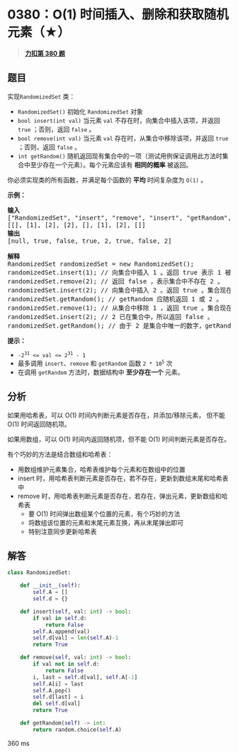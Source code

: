 # 0380：O(1) 时间插入、删除和获取随机元素（★）


> <u>**[力扣第 380 题](https://leetcode.cn/problems/insert-delete-getrandom-o1/)**</u>

## 题目

<p>实现<code>RandomizedSet</code> 类：</p>

<div class="original__bRMd">
<div>
<ul>
<li><code>RandomizedSet()</code> 初始化 <code>RandomizedSet</code> 对象</li>
<li><code>bool insert(int val)</code> 当元素 <code>val</code> 不存在时，向集合中插入该项，并返回 <code>true</code> ；否则，返回 <code>false</code> 。</li>
<li><code>bool remove(int val)</code> 当元素 <code>val</code> 存在时，从集合中移除该项，并返回 <code>true</code> ；否则，返回 <code>false</code> 。</li>
<li><code>int getRandom()</code> 随机返回现有集合中的一项（测试用例保证调用此方法时集合中至少存在一个元素）。每个元素应该有 <strong>相同的概率</strong> 被返回。</li>
</ul>

<p>你必须实现类的所有函数，并满足每个函数的 <strong>平均</strong> 时间复杂度为 <code>O(1)</code> 。</p>



<p><strong>示例：</strong></p>

<pre>
<strong>输入</strong>
["RandomizedSet", "insert", "remove", "insert", "getRandom", "remove", "insert", "getRandom"]
[[], [1], [2], [2], [], [1], [2], []]
<strong>输出</strong>
[null, true, false, true, 2, true, false, 2]

<strong>解释</strong>
RandomizedSet randomizedSet = new RandomizedSet();
randomizedSet.insert(1); // 向集合中插入 1 。返回 true 表示 1 被成功地插入。
randomizedSet.remove(2); // 返回 false ，表示集合中不存在 2 。
randomizedSet.insert(2); // 向集合中插入 2 。返回 true 。集合现在包含 [1,2] 。
randomizedSet.getRandom(); // getRandom 应随机返回 1 或 2 。
randomizedSet.remove(1); // 从集合中移除 1 ，返回 true 。集合现在包含 [2] 。
randomizedSet.insert(2); // 2 已在集合中，所以返回 false 。
randomizedSet.getRandom(); // 由于 2 是集合中唯一的数字，getRandom 总是返回 2 。
</pre>



<p><strong>提示：</strong></p>

<ul>
<li><code>-2<sup>31</sup> &lt;= val &lt;= 2<sup>31</sup> - 1</code></li>
<li>最多调用 <code>insert</code>、<code>remove</code> 和 <code>getRandom</code> 函数 <code>2 * </code><code>10<sup>5</sup></code> 次</li>
<li>在调用 <code>getRandom</code> 方法时，数据结构中 <strong>至少存在一个</strong> 元素。</li>
</ul>
</div>
</div>


## 分析

如果用哈希表，可以 O(1) 时间内判断元素是否存在，并添加/移除元素，
但不能 O(1) 时间返回随机项。

如果用数组，可以 O(1) 时间内返回随机项，但不能 O(1) 时间判断元素是否存在。

有个巧妙的方法是结合数组和哈希表：
- 用数组维护元素集合，哈希表维护每个元素和在数组中的位置
- insert 时，用哈希表判断元素是否存在，若不存在，更新到数组末尾和哈希表中
- remove 时，用哈希表判断元素是否存在，若存在，弹出元素，更新数组和哈希表
	- 要 O(1) 时间弹出数组某个位置的元素，有个巧妙的方法
	- 将数组该位置的元素和末尾元素互换，再从末尾弹出即可
	- 特别注意同步更新哈希表

## 解答

```python
class RandomizedSet:

    def __init__(self):
        self.A = []
        self.d = {}

    def insert(self, val: int) -> bool:
        if val in self.d:
            return False
        self.A.append(val)
        self.d[val] = len(self.A)-1
        return True

    def remove(self, val: int) -> bool:
        if val not in self.d:
            return False
        i, last = self.d[val], self.A[-1]
        self.A[i] = last
        self.A.pop()
        self.d[last] = i
        del self.d[val]
        return True

    def getRandom(self) -> int:
        return random.choice(self.A)
```
360 ms

